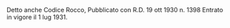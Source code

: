 Detto anche Codice Rocco, 
Pubblicato con R.D. 19 ott 1930 n. 1398 
Entrato in vigore il 1 lug 1931.